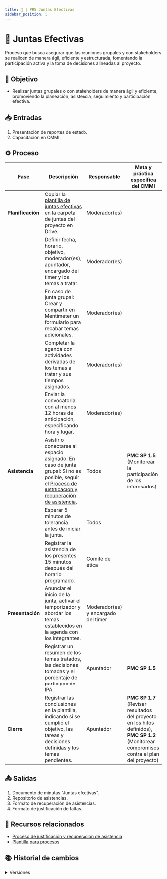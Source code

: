 ```yaml
---
title: 👺 | PR5 Juntas Efectivas
sidebar_position: 5
---
```


# 👺 Juntas Efectivas

Proceso que busca asegurar que las reuniones grupales y con stakeholders se realicen de manera ágil, eficiente y estructurada, fomentando la participación activa y la toma de decisiones alineadas al proyecto.

## 🎯 Objetivo

- Realizar juntas grupales o con stakeholders de manera ágil y eficiente, promoviendo la planeación, asistencia, seguimiento y participación efectiva.

## 📥 Entradas

1. Presentación de reportes de estado.
2. Capacitación en CMMI.

## ⚙️ Proceso

| Fase              | Descripción                                                                                                                                                                                                       | Responsable                         | Meta y práctica específica del CMMI                                                                                                          |
| ----------------- | ----------------------------------------------------------------------------------------------------------------------------------------------------------------------------------------------------------------- | ----------------------------------- | -------------------------------------------------------------------------------------------------------------------------------------------- |
| **Planificación** | Copiar la [plantilla de juntas efectivas](https://docs.google.com/document/d/1kQ_WNJF6ZAqBEqnu3a1I7ls6aLCqXvPdEHlpKwQGfEM/edit?usp=drive_link) en la carpeta de juntas del proyecto en Drive.                     | Moderador(es)                       |                                                                                                                                              |
|                   | Definir fecha, horario, objetivo, moderador(es), apuntador, encargado del timer y los temas a tratar.                                                                                                             | Moderador(es)                       |                                                                                                                                              |
|                   | En caso de junta grupal: Crear y compartir en Mentimeter un formulario para recabar temas adicionales.                                                                                                            | Moderador(es)                       |                                                                                                                                              |
|                   | Completar la agenda con actividades derivadas de los temas a tratar y sus tiempos asignados.                                                                                                                      | Moderador(es)                       |                                                                                                                                              |
|                   | Enviar la convocatoria con al menos 12 horas de anticipación, especificando hora y lugar.                                                                                                                         | Moderador(es)                       |                                                                                                                                              |
| **Asistencia**    | Asistir o conectarse al espacio asignado. En caso de junta grupal: Si no es posible, seguir el [Proceso de justificación y recuperación de asistencia](/docs/next/procesos/PR22-justificar-recuperar-asistencia). | Todos                               | **PMC SP 1.5** (Monitorear la participación de los interesados)                                                                              |
|                   | Esperar 5 minutos de tolerancia antes de iniciar la junta.                                                                                                                                                        | Todos                               |                                                                                                                                              |
|                   | Registrar la asistencia de los presentes 15 minutos después del horario programado.                                                                                                                               | Comité de ética                     |                                                                                                                                              |
| **Presentación**  | Anunciar el inicio de la junta, activar el temporizador y abordar los temas establecidos en la agenda con los integrantes.                                                                                        | Moderador(es) y encargado del timer |                                                                                                                                              |
|                   | Registrar un resumen de los temas tratados, las decisiones tomadas y el porcentaje de participación IPA.                                                                                                          | Apuntador                           | **PMC SP 1.5**                                                                                                                               |
| **Cierre**        | Registrar las conclusiones en la plantilla, indicando si se cumplió el objetivo, las tareas y decisiones definidas y los temas pendientes.                                                                        | Apuntador                           | **PMC SP 1.7** (Revisar resultados del proyecto en los hitos definidos), **PMC SP 1.2** (Monitorear compromisos contra el plan del proyecto) |

## 📤 Salidas

1. Documento de minutas "Juntas efectivas".
2. Repositorio de asistencias.
3. Formato de recuperación de asistencias.
4. Formato de justificación de faltas.

## 📎 Recursos relacionados

- [Proceso de justificación y recuperación de asistencia](/docs/procesos/PR22-justificar-recuperar-asistencia.md)
- [Plantilla para procesos](/docs/plantillas/plantilla-procesos.md)

## 📚 Historial de cambios

<details>
  <summary>Versiones</summary>
| **Versión** | **Descripción**                                                             | **Fecha**     | **Colaborador**                                                                 |
|-------------|-----------------------------------------------------------------------------------------|---------------|--------------------------------------------------------------------------------------|
| **1.0.0**   | Creación del proceso.                                                                   | 03/03/2025    | Daniel Queijeiro Albo, Ángel Mauricio Ramírez Herrera, Valeria Zúñiga Mendoza       |
| **1.1.0**   | Refactorización general del proceso.                                                    | 18/04/2025    | Diego Fuentes                                                                       |
| **1.2.0**   | Correcciones relacionadas con la práctica PMC 1.1.                                      | 22/04/2025    | Juan Pablo Chávez Leal                                                              |
| **1.3.0**   | Agregadas entradas y referencias a los procesos PR22 y PR23.                            | 25/04/2025    | Ian Julián Estrada Castro                                                           |
| **1.4.0**   | Actualización general del proceso.                                                      | 11/05/2025    | Paola María Garrido Montes                                                          |
| **1.5.0**   | Actualización del proceso con mejoras adicionales.                                      | 13/05/2025    | Hiram Mendoza López                                                                 |
</details>
